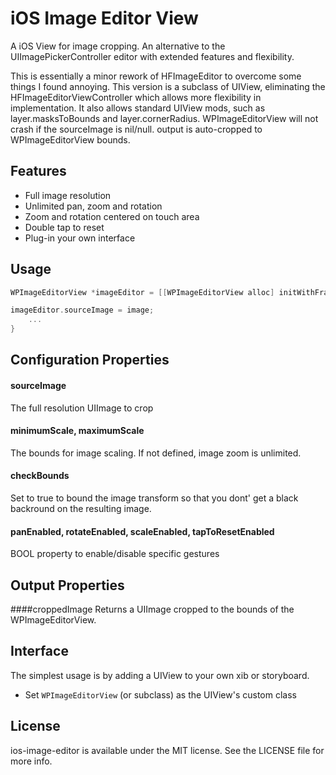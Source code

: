 iOS Image Editor View
================

A iOS View for image cropping. An alternative to the UIImagePickerController editor with extended features and flexibility. 

This is essentially a minor rework of HFImageEditor to overcome some things I found annoying. This version is a subclass of UIView, eliminating the HFImageEditorViewController which allows more flexibility in implementation. It also allows standard UIView mods, such as layer.masksToBounds and layer.cornerRadius. WPImageEditorView will not crash if the sourceImage is nil/null. output is auto-cropped to WPImageEditorView bounds.



Features
--------

* Full image resolution
* Unlimited pan, zoom and rotation
* Zoom and rotation centered on touch area
* Double tap to reset
* Plug-in your own interface


Usage
-----

```objective-c
WPImageEditorView *imageEditor = [[WPImageEditorView alloc] initWithFrame: CGRectMake(10, 80, 300, 300)];

imageEditor.sourceImage = image;
    ...
}
```

Configuration Properties
----------

#### sourceImage
The full resolution UIImage to crop

#### minimumScale, maximumScale
The bounds for image scaling. If not defined, image zoom is unlimited.

#### checkBounds
Set to true to bound the image transform so that you dont' get a black backround on the resulting image.

#### panEnabled, rotateEnabled, scaleEnabled, tapToResetEnabled
BOOL property to enable/disable specific gestures

Output Properties
----------

####croppedImage
Returns a UIImage cropped to the bounds of the WPImageEditorView.


Interface
---------
The simplest usage is by adding a UIView to your own xib or storyboard.
 
* Set <code>WPImageEditorView</code> (or subclass) as the UIView's custom class


License
---------
ios-image-editor is available under the MIT license. See the LICENSE file for more info.
